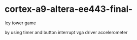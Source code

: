 # cortex-a9-altera-ee443-final-

Icy tower game

by using 
	timer and button interrupt
	vga driver
	accelerometer
	
